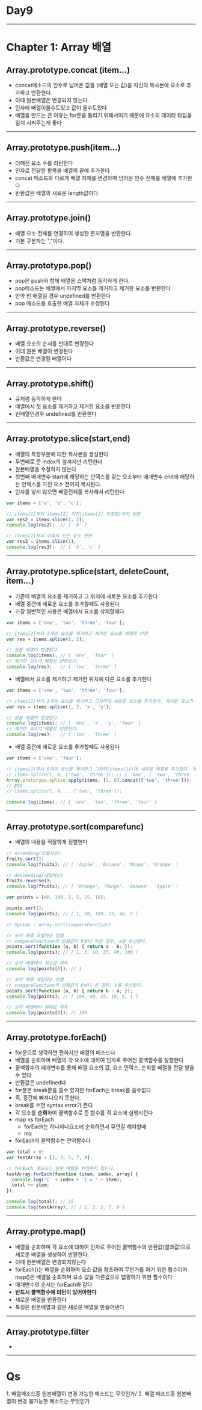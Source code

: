 <h1>Day9</h1>

---

<h1>Chapter 1: Array 배열</h1>

<h2>Array.prototype.concat (item...)</h2>

- concat메소드의 인수로 넘어온 값들 (배열 또는 값)을 자신의 복사본에 요소로 추가하고 반환한다.
- 이때 원본배열은 변경되지 않는다.
- 인자에 배열이올수도있고 값이 올수도있다
- 배열을 만드는 큰 이유는 for문을 돌리기 위해서이기 때문에 요소의 데이터 타입을 일치 시켜주는게 좋다

---

<h2>Array.prototype.push(item...)</h2>

- 더해진 요소 수를 리턴한다
- 인자로 전달한 항목을 배열의 끝에 추가한다
- concat 메소드와 다르게 배열 자체를 변경하여 넘어온 인수 전체를 배열에 추가한다
- 반환값은 배열의 새로운 length값이다

---

<h2>Array.prototype.join()</h2>

- 배열 요소 전체를 연결하여 생성한 문자열을 반환한다. 
- 기본 구분자는 ","이다.

---

<h2>Array.prototype.pop()</h2>

- pop은 push와 함께 배열을 스택처럼 동작하게 한다. 
- pop메소드는 배열에서 마지막 요소를 제거하고 제거한 요소를 반환한다 
- 만약 빈 배열일 경우 undefined를 반환한다
- pop 메소드를 호출한 배열 자체가 수정된다

---

<h2>Array.prototype.reverse()</h2>

- 배열 요소의 순서를 반대로 변경한다
- 이대 원본 배열이 변경된다
- 반환값은 변경된 배열이다

---

<h2>Array.prototype.shift()</h2>

- 큐처럼 동작하게 한다
- 배열에서 첫 요소를 제거하고 제거한 요소를 반환한다
- 빈배열인경우 undefined를 반환한다

---

<h2>Array.prototype.slice(start,end)</h2>

- 배열의 특정부분에 대한 복사본을 생성한다
- 두번째로 준 index의 앞까지만 리턴한다
- 원본배열을 수정하지 않는다
- 첫번째 매개변수 start에 해당하는 인덱스를 갖는 요소부터 매개변수 end에 해당하는 인덱스를 가진 요소 전까지 복사된다.
- 인자를 넣지 않으면 배열전체를 복사해서 리턴한다

```js
var items = ['a', 'b', 'c'];

// items[1]부터 items[2] 이전(items[2] 미포함)까지 반환
var res2 = items.slice(1, 2);
console.log(res2);  // [ 'b' ]

// items[1]부터 이후의 모든 요소 반환
var res3 = items.slice(1);
console.log(res3);  // [ 'b', 'c' ]
```
---

<h2>Array.prototype.splice(start, deleteCount, item...)</h2>

- 기존의 배열의 요소를 제거하고 그 위치에 새로운 요소를 추가한다
- 배열 중간에 새로운 요소를 추가할때도 사용된다
- 가장 일반적인 사용은 배열에서 요소를 삭제할때다
```js
var items = ['one', 'two', 'three', 'four'];

// items[1]부터 2개의 요소를 제거하고 제거된 요소를 배열로 반환
var res = items.splice(1, 2);

// 원본 배열이 변경된다.
console.log(items); // [ 'one', 'four' ]
// 제거한 요소가 배열로 반환된다.
console.log(res);   // [ 'two', 'three' ]
```
- 배열에서 요소를 제거하고 제거한 위치에 다른 요소를 추가한다
```js
var items = ['one', 'two', 'three', 'four'];

// items[1]부터 2개의 요소를 제거하고 그자리에 새로운 요소를 추가한다. 제거된 요소가 반환된다.
var res = items.splice(1, 2, 'x', 'y');

// 원본 배열이 변경된다.
console.log(items); // [ 'one', 'x', 'y', 'four' ]
// 제거한 요소가 배열로 반환된다.
console.log(res);   // [ 'two', 'three' ]
```
- 배열 중간에 새로운 요소를 추가할때도 사용된다
```js
var items = ['one', 'four'];

// items[1]부터 0개의 요소를 제거하고 그자리(items[1])에 새로운 배열를 추가한다. 제거된 요소가 반환된다.
// items.splice(1, 0, ['two', 'three']); // [ 'one', [ 'two', 'three' ], 'four' ]
Array.prototype.splice.apply(items, [1, 0].concat(['two', 'three']));
// ES6
// items.splice(1, 0, ...['two', 'three']);

console.log(items); // [ 'one', 'two', 'three', 'four' ]
```
---

<h2>Array.prototype.sort(comparefunc)</h2>

- 배열의 내용을 적잘하게 정렬한다
```js
// ascending(오름차순)
fruits.sort();
console.log(fruits); // [ 'Apple', 'Banana', 'Mango', 'Orange' ]

// descending(내림차순)
fruits.reverse();
console.log(fruits); // [ 'Orange', 'Mango', 'Banana', 'Apple' ]

var points = [40, 100, 1, 5, 25, 10];

points.sort();
console.log(points); // [ 1, 10, 100, 25, 40, 5 ]

// Syntax : array.sort(compareFunction)

// 숫자 배열 오름차순 정렬
// compareFunction의 반환값이 0보다 작은 경우, a를 우선한다.
points.sort(function (a, b) { return a - b; });
console.log(points); // [ 1, 5, 10, 25, 40, 100 ]

// 숫자 배열에서 최소값 취득
console.log(points[0]); // 1

// 숫자 배열 내림차순 정렬
// compareFunction의 반환값이 0보다 큰 경우, b를 우선한다.
points.sort(function (a, b) { return b - a; });
console.log(points); // [ 100, 40, 25, 10, 5, 1 ]

// 숫자 배열에서 최대값 취득
console.log(points[0]); // 100
```
---
<h2>Array.prototype.forEach()</h2>

- for문으로 생각하면 편하지만 배열의 메소드다
- 배열을 순회하며 배열의 각 요소에 대하여 인자로 주어진 콜백함수를 실행한다
- 콜백함수의 매개변수를 통해 배열 요소의 값, 요소 인덱스, 순회할 배열을 전달 받을수 있다
- 반환값은 undefined다
- for문은 break문을 쓸수 있지만 forEach는 break를 쓸수없다
- 즉, 중간에 빠져나오지 못한다.
- break를 쓰면 syntax error가 뜬다
- 각 요소를 **순회**하며 콜백함수로 준 함수를 각 요소에 실행시킨다
- map vs forEach
    - forEach는 하나하나요소에 순회하면서 무언갈 해야할때
    - ma
- forEach의 콜백함수는 전역함수다 
```js
var total = 0;
var testArray = [1, 3, 5, 7, 9];

// forEach 메소드는 원본 배열을 변경하지 않는다.
testArray.forEach(function (item, index, array) {
  console.log('[' + index + '] = ' + item);
  total += item;
});

console.log(total); // 25
console.log(testArray); // [ 1, 3, 5, 7, 9 ]
```

---

<h2>Array.protype.map()</h2>

- 배열을 순회하며 각 요소에 대하여 인자로 주어진 콜백함수의 반환값(결과값)으로 새로운 배열을 생성하여 반환한다. 
- 이때 원본배열은 변경되지않는다
- forEach()는 배열을 순회하며 요소 값을 참조하여 무언가를 하기 위한 함수이며 map()은 배열을 순회하며 요소 값을 다른값으로 맵핑하기 위한 함수이다
- 매개변수의 순서는 forEach와 같다
- __**반드시 콜백함수에 리턴이 있어야한다**__
- 새로운 배열을 반환한다 
- 특징은 원본배열과 같은 새로운 배열을 만들어낸다

---

<h2>Array.prototype.filter</h2>

- 

---

<h1>Qs</h1>
1. 배열메소드중 원본배열이 변경 가능한 메소드는 무엇인가/
2. 배열 메소드중 원본배열이 변경 불가능한 메소드는 무엇인가